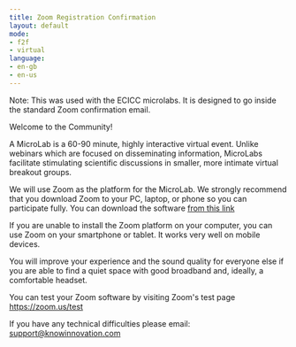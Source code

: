 ```yaml
---
title: Zoom Registration Confirmation
layout: default
mode:
- f2f
- virtual
language:
- en-gb
- en-us
---
```

Note: This was used with the ECICC microlabs. It is designed to go inside the standard Zoom confirmation email.

Welcome to the Community!

A MicroLab is a 60-90 minute, highly interactive virtual event. Unlike webinars which are focused on disseminating information, MicroLabs facilitate stimulating scientific discussions in smaller, more intimate virtual breakout groups.

We will use Zoom as the platform for the MicroLab. We strongly recommend that you download Zoom to your PC, laptop, or phone so you can participate fully. You can download the software [from this link](https://zoom.us/support/download)

If you are unable to install the Zoom platform on your computer, you can use Zoom on your smartphone or tablet.  It works very well on mobile devices. 

You will improve your experience and the sound quality for everyone else if you are able to find a quiet space with good broadband and, ideally, a comfortable headset.

You can test your Zoom software by visiting Zoom's test page https://zoom.us/test

If you have any technical difficulties please email: support@knowinnovation.com